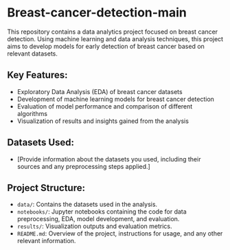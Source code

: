 # Breast-cancer-detection-main

This repository contains a data analytics project focused on breast cancer detection. Using machine learning and data analysis techniques, this project aims to develop models for early detection of breast cancer based on relevant datasets.

## Key Features:

- Exploratory Data Analysis (EDA) of breast cancer datasets
- Development of machine learning models for breast cancer detection
- Evaluation of model performance and comparison of different algorithms
- Visualization of results and insights gained from the analysis

## Datasets Used:

- [Provide information about the datasets you used, including their sources and any preprocessing steps applied.]

## Project Structure:

- `data/`: Contains the datasets used in the analysis.
- `notebooks/`: Jupyter notebooks containing the code for data preprocessing, EDA, model development, and evaluation.
- `results/`: Visualization outputs and evaluation metrics.
- `README.md`: Overview of the project, instructions for usage, and any other relevant information.
